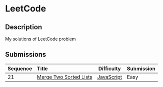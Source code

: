 # LeetCode


## Description

My solutions of LeetCode problem


## Submissions

| Sequence | Title | Difficulty | Submission |
| - | :- | :-: | :- |
|21|[Merge Two Sorted Lists](https://leetcode.com/problems/merge-two-sorted-lists)|[JavaScript](./algorithms/MergeTwoSortedLists.js)|Easy|

